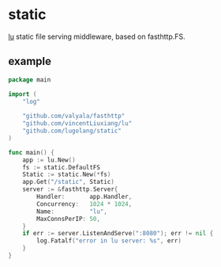 # static
[lu](https://github.com/vincentLiuxiang/lu) static file serving middleware, based on fasthttp.FS.

## example
```go
package main

import (
	"log"
	
	"github.com/valyala/fasthttp"
	"github.com/vincentLiuxiang/lu"
 	"github.com/lugolang/static"
)

func main() {
	app := lu.New()
	fs := static.DefaultFS
	Static := static.New(*fs)
	app.Get("/static", Static)
	server := &fasthttp.Server{
		Handler:       app.Handler,
		Concurrency:   1024 * 1024,
		Name:          "lu",
		MaxConnsPerIP: 50,
	}
	if err := server.ListenAndServe(":8080"); err != nil {
		log.Fatalf("error in lu server: %s", err)
	}
}

```
